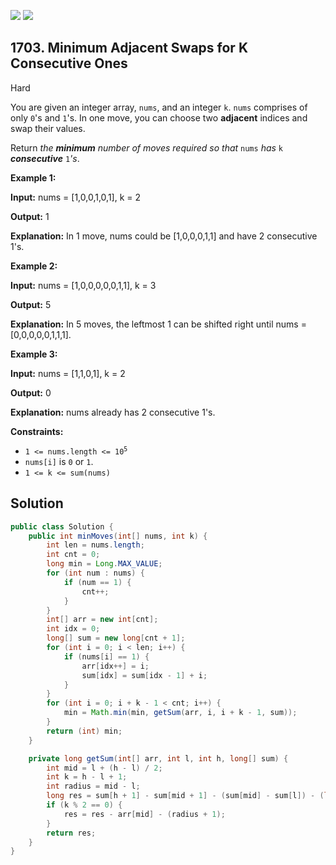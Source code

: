 [![](https://img.shields.io/github/stars/javadev/LeetCode-in-Java?label=Stars&style=flat-square)](https://github.com/javadev/LeetCode-in-Java)
[![](https://img.shields.io/github/forks/javadev/LeetCode-in-Java?label=Fork%20me%20on%20GitHub%20&style=flat-square)](https://github.com/javadev/LeetCode-in-Java/fork)

## 1703\. Minimum Adjacent Swaps for K Consecutive Ones

Hard

You are given an integer array, `nums`, and an integer `k`. `nums` comprises of only `0`'s and `1`'s. In one move, you can choose two **adjacent** indices and swap their values.

Return _the **minimum** number of moves required so that_ `nums` _has_ `k` _**consecutive**_ `1`_'s_.

**Example 1:**

**Input:** nums = [1,0,0,1,0,1], k = 2

**Output:** 1

**Explanation:** In 1 move, nums could be [1,0,0,0,1,1] and have 2 consecutive 1's.

**Example 2:**

**Input:** nums = [1,0,0,0,0,0,1,1], k = 3

**Output:** 5

**Explanation:** In 5 moves, the leftmost 1 can be shifted right until nums = [0,0,0,0,0,1,1,1].

**Example 3:**

**Input:** nums = [1,1,0,1], k = 2

**Output:** 0

**Explanation:** nums already has 2 consecutive 1's.

**Constraints:**

*   <code>1 <= nums.length <= 10<sup>5</sup></code>
*   `nums[i]` is `0` or `1`.
*   `1 <= k <= sum(nums)`

## Solution

```java
public class Solution {
    public int minMoves(int[] nums, int k) {
        int len = nums.length;
        int cnt = 0;
        long min = Long.MAX_VALUE;
        for (int num : nums) {
            if (num == 1) {
                cnt++;
            }
        }
        int[] arr = new int[cnt];
        int idx = 0;
        long[] sum = new long[cnt + 1];
        for (int i = 0; i < len; i++) {
            if (nums[i] == 1) {
                arr[idx++] = i;
                sum[idx] = sum[idx - 1] + i;
            }
        }
        for (int i = 0; i + k - 1 < cnt; i++) {
            min = Math.min(min, getSum(arr, i, i + k - 1, sum));
        }
        return (int) min;
    }

    private long getSum(int[] arr, int l, int h, long[] sum) {
        int mid = l + (h - l) / 2;
        int k = h - l + 1;
        int radius = mid - l;
        long res = sum[h + 1] - sum[mid + 1] - (sum[mid] - sum[l]) - (long) (1 + radius) * radius;
        if (k % 2 == 0) {
            res = res - arr[mid] - (radius + 1);
        }
        return res;
    }
}
```